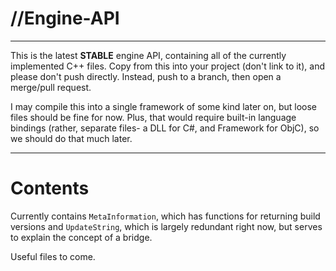 //Engine-API
===
---

This is the latest **STABLE** engine API, containing all of the currently implemented C++ files. Copy from this into your project (don't link to it), and please don't push directly. Instead, push to a branch, then open a merge/pull request.

I may compile this into a single framework of some kind later on, but loose files should be fine for now. Plus, that would require built-in language bindings (rather, separate files- a DLL for C#, and Framework for ObjC), so we should do that much later.

---
Contents
===

Currently contains `MetaInformation`, which has functions for returning build versions and `UpdateString`, which is largely redundant right now, but serves to explain the concept of a bridge.

Useful files to come.